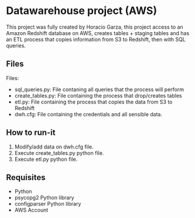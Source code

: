 # Datawarehouse project (AWS)

This project was fully created by Horacio Garza, this project access to an Amazon Redshift database on AWS, creates tables + staging tables and has an ETL process that copies information from S3 to Redshift, then with SQL queries.

## Files

Files:

 - sql_queries.py: File contaning all queries that the process will perform
 - create_tables.py: File containing the process that drop/creates tables
 - etl.py: File containing the process that copies the data from S3 to Redshift
 - dwh.cfg: File containing the credentials and all sensible data.

## How to run-it

 1. Modify/add data on dwh.cfg file.
 2. Execute create_tables.py python file.
 3. Execute etl.py python file.

## Requisites

 - Python
 - psycopg2 Python library
 - configparser Python library
 - AWS Account
